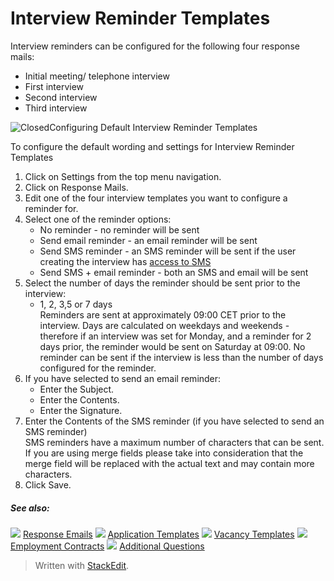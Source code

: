 # Interview Reminder Templates

Interview reminders can be configured for the following four response mails:

-   Initial meeting/ telephone interview
-   First interview
-   Second interview
-   Third interview

![Closed](../Skins/Default/Stylesheets/Images/transparent.gif)Configuring Default Interview Reminder Templates

To configure the default wording and settings for Interview Reminder Templates

1.  Click on  Settings  from the top menu navigation.
2.  Click on  Response Mails.
3.  Edit one of the four interview templates you want to configure a reminder for.
4.  Select one of the reminder options:
    -   No reminder  - no reminder will be sent
    -   Send email reminder  - an email reminder will be sent
    -   Send SMS reminder  - an SMS reminder will be sent if the user creating the interview has  [access to SMS](access_control_options.htm)
    -   Send SMS + email reminder  - both an SMS and email will be sent
5.  Select the number of days the reminder should be sent prior to the interview:
    -   1, 2, 3,5 or 7 days  
        Reminders are sent at approximately 09:00 CET prior to the interview. Days are calculated on weekdays and weekends - therefore if an interview was set for Monday, and a reminder for 2 days prior, the reminder would be sent on Saturday at 09:00. No reminder can be sent if the interview is less than the number of days configured for the reminder.
6.  If you have selected to send an email reminder:
    -   Enter the  Subject.
    -   Enter the  Contents.
    -   Enter the  Signature.
7.  Enter the  Contents  of the SMS reminder (if you have selected to send an SMS reminder)  
    SMS reminders have a maximum number of characters that can be sent. If you are using merge fields please take into consideration that the merge field will be replaced with the actual text and may contain more characters.
8.  Click  Save.  
    

##### See also:

![](../Resources/Images/icon-document-link.png) [Response Emails](response_emails.htm)
![](../Resources/Images/icon-document-link.png) [Application Templates](application_templates.htm)
![](../Resources/Images/icon-document-link.png) [Vacancy Templates](vacancy_templates.htm)
![](../Resources/Images/icon-document-link.png) [Employment Contracts](employment_contacts.htm)
![](../Resources/Images/icon-document-link.png) [Additional Questions](additional_questions.htm)


> Written with [StackEdit](https://stackedit.io/).
<!--stackedit_data:
eyJoaXN0b3J5IjpbMTY2MzYwNzUwMV19
-->
